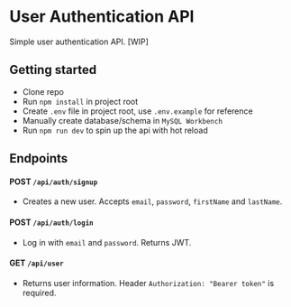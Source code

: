 # User Authentication API

Simple user authentication API. [WIP]

## Getting started

* Clone repo
* Run `npm install` in project root
* Create `.env` file in project root, use `.env.example` for reference
* Manually create database/schema in `MySQL Workbench`
* Run `npm run dev` to spin up the api with hot reload

## Endpoints

#### **POST** `/api/auth/signup`
* Creates a new user. Accepts `email`, `password`, `firstName` and `lastName`.

#### **POST** `/api/auth/login`
* Log in with `email` and `password`. Returns JWT.

#### **GET** `/api/user`
* Returns user information. Header `Authorization: "Bearer token"` is required.
